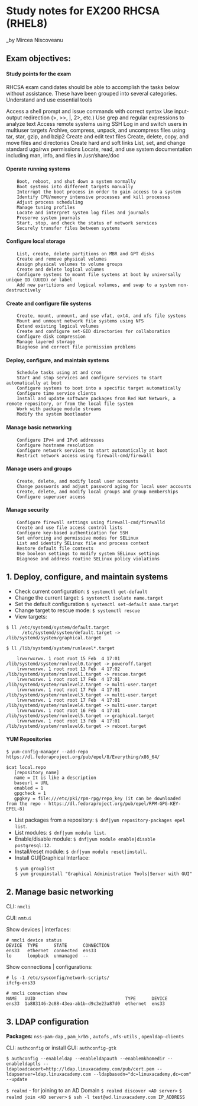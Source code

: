 # Study notes for EX200 RHCSA (RHEL8)
_by Mircea Niscoveanu

## Exam objectives:

#### Study points for the exam

   RHCSA exam candidates should be able to accomplish the tasks below without assistance. These have been grouped into several categories.
Understand and use essential tools

Access a shell prompt and issue commands with correct syntax
Use input-output redirection (>, >>, |, 2>, etc.)
Use grep and regular expressions to analyze text
Access remote systems using SSH
Log in and switch users in multiuser targets
Archive, compress, unpack, and uncompress files using tar, star, gzip, and bzip2
Create and edit text files
Create, delete, copy, and move files and directories
Create hard and soft links
List, set, and change standard ugo/rwx permissions
Locate, read, and use system documentation including man, info, and files in /usr/share/doc

#### Operate running systems

        Boot, reboot, and shut down a system normally
        Boot systems into different targets manually
        Interrupt the boot process in order to gain access to a system
        Identify CPU/memory intensive processes and kill processes
        Adjust process scheduling
        Manage tuning profiles
        Locate and interpret system log files and journals
        Preserve system journals
        Start, stop, and check the status of network services
        Securely transfer files between systems

#### Configure local storage

        List, create, delete partitions on MBR and GPT disks
        Create and remove physical volumes
        Assign physical volumes to volume groups
        Create and delete logical volumes
        Configure systems to mount file systems at boot by universally unique ID (UUID) or label
        Add new partitions and logical volumes, and swap to a system non-destructively

#### Create and configure file systems

        Create, mount, unmount, and use vfat, ext4, and xfs file systems
        Mount and unmount network file systems using NFS
        Extend existing logical volumes
        Create and configure set-GID directories for collaboration
        Configure disk compression
        Manage layered storage
        Diagnose and correct file permission problems

#### Deploy, configure, and maintain systems

        Schedule tasks using at and cron
        Start and stop services and configure services to start automatically at boot
        Configure systems to boot into a specific target automatically
        Configure time service clients
        Install and update software packages from Red Hat Network, a remote repository, or from the local file system
        Work with package module streams
        Modify the system bootloader

#### Manage basic networking

        Configure IPv4 and IPv6 addresses
        Configure hostname resolution
        Configure network services to start automatically at boot
        Restrict network access using firewall-cmd/firewall

#### Manage users and groups

        Create, delete, and modify local user accounts
        Change passwords and adjust password aging for local user accounts
        Create, delete, and modify local groups and group memberships
        Configure superuser access

#### Manage security

        Configure firewall settings using firewall-cmd/firewalld
        Create and use file access control lists
        Configure key-based authentication for SSH
        Set enforcing and permissive modes for SELinux
        List and identify SELinux file and process context
        Restore default file contexts
        Use boolean settings to modify system SELinux settings
        Diagnose and address routine SELinux policy violations


## 1. Deploy, configure, and maintain systems

* Check current configuration:
   `$ systemctl get-default`
* Change the current target:
   `$ systemctl isolate name.target`
* Set the default configuration
  `$ systemctl set-default name.target`
* Change target to rescue mode:
   `$ systemctl rescue`
* View targets: 
```
$ ll /etc/systemd/system/default.target
      /etc/systemd/system/default.target -> /lib/systemd/system/graphical.target
```
```
$ ll /lib/systemd/system/runlevel*.target

    lrwxrwxrwx. 1 root root 15 Feb  4 17:01 /lib/systemd/system/runlevel0.target -> poweroff.target
    lrwxrwxrwx. 1 root root 13 Feb  4 17:02 /lib/systemd/system/runlevel1.target -> rescue.target
    lrwxrwxrwx. 1 root root 17 Feb  4 17:01 /lib/systemd/system/runlevel2.target -> multi-user.target
    lrwxrwxrwx. 1 root root 17 Feb  4 17:01 /lib/systemd/system/runlevel3.target -> multi-user.target
    lrwxrwxrwx. 1 root root 17 Feb  4 17:01 /lib/systemd/system/runlevel4.target -> multi-user.target
    lrwxrwxrwx. 1 root root 16 Feb  4 17:01 /lib/systemd/system/runlevel5.target -> graphical.target
    lrwxrwxrwx. 1 root root 13 Feb  4 17:01 /lib/systemd/system/runlevel6.target -> reboot.target
```
#### YUM Repositories

`$ yum-config-manager --add-repo https://dl.fedoraproject.org/pub/epel/8/Everything/x86_64/`

```
$cat local.repo
   [repository_name]
   name = It is like a description
   baseurl = URL
   enabled = 1
   gpgcheck = 1
   gpgkey = file:///etc/pki/rpm-rpg/repo_key (it can be downloaded from the repo - https://dl.fedoraproject.org/pub/epel/RPM-GPG-KEY-EPEL-8)
```
* List packages from a repository: `$ dnf|yum repository-packages epel list`.
* List modules: `$ dnf|yum module list`.
* Enable/disable module: `$ dnf|yum module enable|disable postgresql:12`.
* Install/reset module: `$ dnf|yum module reset|install`.
* Install GUI|Graphical Interface:
   ```
   $ yum grouplist
   $ yum groupinstall "Graphical Administration Tools|Server with GUI"
   ```

## 2. Manage basic networking

CLI: `nmcli`

GUI: `nmtui`

Show devices | interfaces:
```
# nmcli device status
DEVICE  TYPE      STATE      CONNECTION
ens33   ethernet  connected  ens33
lo      loopback  unmanaged  --
```
Show connections | configurations:
```
# ls -1 /etc/sysconfig/network-scripts/
ifcfg-ens33

# nmcli connection show
NAME   UUID                                  TYPE      DEVICE
ens33  1a883146-2c88-43ea-ab1b-d9c3e23a87d0  ethernet  ens33
```

## 3. LDAP configuration

**Packages:** `nss-pam-dap` , `pam_krb5` , `autofs` , `nfs-utils` , `openldap-clients` 

CLI: `authconfig` or install GUI: `authconfig-gtk`

`$ authconfig --enableldap --enableldapauth --enablemkhomedir --enableldaptls --ldaploadcacert=http://ldap.linuxacademy.com/pub/cert.pem --ldapserver=ldap.linuxacademy.com --ldapbasedn="dc=linuxacademy,dc=com" --update`

`$ realmd` - for joining to an AD Domain
`$ realmd discover <AD server>`
`$ realmd join <AD server>`
`$ ssh -l test@ad.linuxacademy.com IP_ADDRESS`
